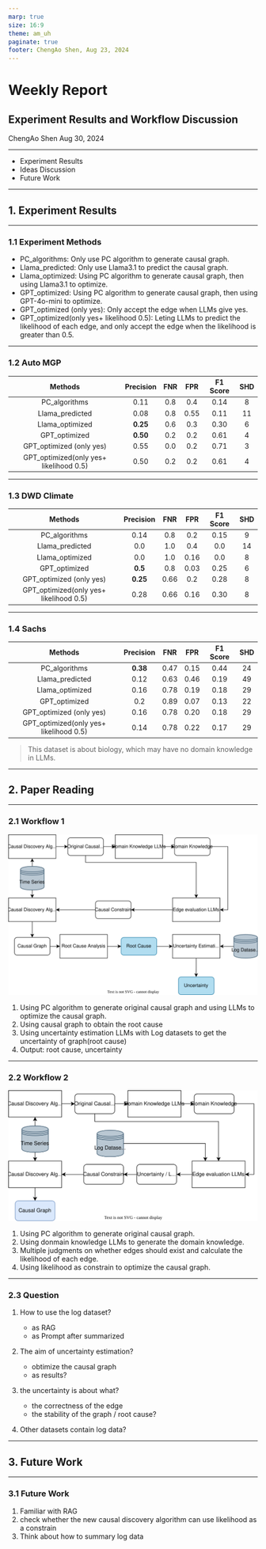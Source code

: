 ```yaml
---
marp: true
size: 16:9
theme: am_uh
paginate: true
footer: ChengAo Shen, Aug 23, 2024
---
```


<!-- _class: cover_e -->
<!-- _header: ![UH_logo](https://raw.githubusercontent.com/ChengAoShen/Image-Hosting/main/images/UH_logo.png) -->
<!-- _footer: ![UH_brand](https://raw.githubusercontent.com/ChengAoShen/Image-Hosting/main/images/UH_brand.png) -->
<!-- _paginate: "" -->

# Weekly Report

## Experiment Results and Workflow Discussion

ChengAo Shen
Aug 30, 2024

---
<!-- _class: toc_b -->
<!-- _header: <br>CONTENTS<br>![UH_logo](https://raw.githubusercontent.com/ChengAoShen/Image-Hosting/main/images/UH_logo.png)-->
<!-- _footer: "" -->
<!-- _paginate: "" -->

- Experiment Results
- Ideas Discussion
- Future Work

---

<!-- _class: trans -->
<!-- _footer: "" -->
<!-- _paginate: "" -->
## 1. Experiment Results

---

<!-- _class: navbar-->
<!-- _header: \ ***Weekly Report*** **Experiment Results** *Workflow Discussion* *Future Work* -->

### 1.1 Experiment Methods

- PC_algorithms: Only use PC algorithm to generate causal graph.
- Llama_predicted: Only use Llama3.1 to predict the causal graph.
- Llama_optimized: Using PC algorithm to generate causal graph, then using Llama3.1 to optimize.
- GPT_optimized: Using PC algorithm to generate causal graph, then using GPT-4o-mini to optimize.
- GPT_optimized (only yes): Only accept the edge when LLMs give yes.
- GPT_optimized(only yes+ likelihood 0.5): Leting LLMs to predict the likelihood of each edge, and only accept the edge when the likelihood is greater than 0.5.

---

<!-- _class: navbar-->
<!-- _header: \ ***Weekly Report*** **Experiment Results** *Workflow Discussion* *Future Work* -->

### 1.2 Auto MGP

|                  Methods                | Precision | FNR  | FPR  | F1 Score | SHD  |
| :-------------------------------------: | :-------: | :--: | :--: | :------: | :--: |
|              PC_algorithms              |   0.11    | 0.8  | 0.4  |   0.14   |  8   |
|             Llama_predicted             |   0.08    | 0.8  | 0.55 |   0.11   |  11  |
|             Llama_optimized             | **0.25**  | 0.6  | 0.3  |   0.30   |  6   |
|              GPT_optimized              | **0.50**  | 0.2  | 0.2  |   0.61   |  4   |
|        GPT_optimized (only yes)         |   0.55    | 0.0  | 0.2  |   0.71   |  3   |
| GPT_optimized(only yes+ likelihood 0.5) |   0.50    | 0.2  | 0.2  |   0.61   |  4   |

---

<!-- _class: navbar-->
<!-- _header: \ ***Weekly Report*** **Experiment Results** *Workflow Discussion* *Future Work* -->

### 1.3 DWD Climate

|               Methods                   | Precision | FNR  | FPR  | F1 Score | SHD  |
| :-------------------------------------: | :-------: | :--: | :--: | :------: | :--: |
|              PC_algorithms              |   0.14    | 0.8  | 0.2  |   0.15   |  9   |
|             Llama_predicted             |    0.0    | 1.0  | 0.4  |   0.0    |  14  |
|             Llama_optimized             |    0.0    | 1.0  | 0.16 |   0.0    |  8   |
|              GPT_optimized              |  **0.5**  | 0.8  | 0.03 |   0.25   |  6   |
|        GPT_optimized (only yes)         |  **0.25** | 0.66 | 0.2  |   0.28   |  8   |
| GPT_optimized(only yes+ likelihood 0.5) |   0.28    | 0.66 | 0.16 |   0.30   |  8   |

---

<!-- _class: navbar-->
<!-- _header: \ ***Weekly Report*** **Experiment Results** *Workflow Discussion* *Future Work* -->

### 1.4 Sachs

|              Methods                    | Precision | FNR  | FPR  | F1 Score | SHD  |
| :-------------------------------------: | :-------: | :--: | :--: | :------: | :--: |
|              PC_algorithms              | **0.38**  | 0.47 | 0.15 |   0.44   |  24  |
|             Llama_predicted             |   0.12    | 0.63 | 0.46 |   0.19   |  49  |
|             Llama_optimized             |   0.16    | 0.78 | 0.19 |   0.18   |  29  |
|              GPT_optimized              |    0.2    | 0.89 | 0.07 |   0.13   |  22  |
|        GPT_optimized (only yes)         |   0.16    | 0.78 | 0.20 |   0.18   |  29  |
| GPT_optimized(only yes+ likelihood 0.5) |   0.14    | 0.78 | 0.22 |   0.17   |  29  |

> This dataset is about biology, which may have no domain knowledge in LLMs.

---

<!-- _class: trans -->
<!-- _footer: "" -->
<!-- _paginate: "" -->
## 2. Paper Reading

---

<!-- _class: navbar cols-2 -->
<!-- _header: \ ***Weekly Report*** *Experiment Results* **Workflow Discussion** *Future Work* -->

### 2.1 Workflow 1

<div class="limg">

![](https://raw.githubusercontent.com/ChengAoShen/Image-Hosting/main/images/workflow1(1).svg)

</div>

<div class="rdiv">

1. Using PC algorithm to generate original causal graph and using LLMs to optimize the causal graph.
2. Using causal graph to obtain the root cause
3. Using uncertainty estimation LLMs with Log datasets to get the uncertainty of graph(root cause)
4. Output: root cause, uncertainty

</div>

---

<!-- _class: navbar cols-2-->
<!-- _header: \ ***Weekly Report*** *Experiment Results* **Workflow Discussion** *Future Work* -->
### 2.2 Workflow 2

<div class="limg">

![](https://raw.githubusercontent.com/ChengAoShen/Image-Hosting/main/images/workflow2.svg)

</div>

<div class="rdiv">

1. Using PC algorithm to generate original causal graph.
2. Using donmain knowledge LLMs to generate the domain knowledge.
3. Multiple judgments on whether edges should exist and calculate the likelihood of each edge.
4. Using likelihood as constrain to optimize the causal graph.

</div>

---
<!-- _class: navbar-->
<!-- _header: \ ***Weekly Report*** *Experiment Results* **Workflow Discussion** *Future Work* -->
### 2.3 Question

1. How to use the log dataset?
    - as RAG
    - as Prompt after summarized

2. The aim of uncertainty estimation?
    - obtimize the causal graph
    - as results?

3. the uncertainty is about what?
    - the correctness of the edge
    - the stability of the graph / root cause?

4. Other datasets contain log data?

---

<!-- _class: trans -->
<!-- _footer: "" -->
<!-- _paginate: "" -->
## 3. Future Work

---

<!-- _class: navbar-->
<!-- _header: \ ***Weekly Report*** *Experiment Results* *Workflow Discussion* **Future Work** -->

### 3.1 Future Work

1. Familiar with RAG
2. check whether the new causal discovery algorithm can use likelihood as a constrain
3. Think about how to summary log data
